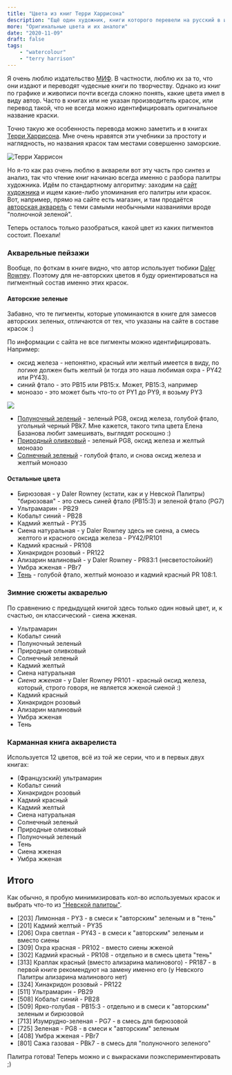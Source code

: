 ```yaml
---
title: "Цвета из книг Терри Харрисона"
description: "Ещё один художник, книги которого перевели на русский в издательстве МИФ. И снова не всегда понятно, какие цвета в книгах имеются в виду. Разбираемся!"
more: "Оригинальные цвета и их аналоги"
date: "2020-11-09"
draft: false
tags:
    - "watercolour"
    - "terry harrison"
---
```


Я очень люблю издательство [МИФ](https://www.mann-ivanov-ferber.ru/creativity-books/). В частности, люблю их за то,
что они издают и переводят чудесные книги по творчеству. Однако из книг по графике и
живописи почти всегда сложно понять, какие цвета имел в виду автор. Часто в книгах или не указан
производитель красок, или перевод такой, что не всегда можно идентифицировать оригинальное
название краски. 

Точно такую же особенность перевода можно заметить и в книгах [Терри Харрисона](https://www.mann-ivanov-ferber.ru/authors/terri-xarrison/).
Мне очень нравятся эти учебники за простоту и наглядность, но названия красок там местами совершенно заморские.

![Терри Харрисон](/img/terri.png)

Но я-то как раз очень люблю в акварели вот эту часть про синтез и анализ, так что 
чтение книг начинаю всегда именно с разбора палитры художника. Идём по стандартному алгоритму: заходим на [сайт художника](https://www.terryharrisonart.com/)
и ищем какие-либо упоминания его палитры или красок. Вот, например, прямо на сайте есть магазин,
и там продаётся [авторская акварель](https://www.terryharrisonart.com/Paints/Artist-Watercolours/default.aspx)
с теми самыми необычными названиями вроде "полночной зеленой".

Теперь осталось только разобраться, какой цвет из каких пигментов состоит. Поехали!

### Акварельные пейзажи

Вообще, по фоткам в книге видно, что автор использует тюбики [Daler Rowney](https://www.daler-rowney.com/artists-watercolour-paint-tubes/).
Поэтому для не-авторских цветов я буду ориентироваться на пигментный состав именно этих красок.

#### Авторские зеленые

Забавно, что те пигменты, которые упоминаются в книге для замесов авторских зеленых,
отличаются от тех, что указаны на сайте в составе красок :)

По информации с сайта не все пигменты можно идентифицировать. 
Например:
- оксид железа - непонятно, красный или желтый имеется в виду,
по логике должен быть желтый (и тогда это наша любимая охра - PY42 или PY43).
- синий фтало - это PB15 или PB15:x. Может, PB15:3, например
- моноазо - это может быть что-то от PY1 до PY9, я возьму PY3

![](https://www.terryharrisonart.com/product-images/Normal/05292c24-5c5f-4ef8-96f4-084cd32cd04d-1.jpg)

- [Полуночный зеленый](https://www.terryharrisonart.com/Paints/ARTISTS-WATERCOLOUR-Midnight-Green.aspx) - зеленый PG8, оксид железа, голубой фтало, угольный черный PBk7. Мне кажется, такого типа цвета Елена Базанова любит замешивать, выглядят роскошно :)
- [Природный оливковый](https://www.terryharrisonart.com/Paints/ARTISTS-WATERCOLOUR-Country-Olive.aspx) - зеленый PG8, оксид железа и желтый моноазо
- [Солнечный зеленый](https://www.terryharrisonart.com/Paints/ARTISTS-WATERCOLOUR-Sunlit-Green.aspx) - голубой фтало, и снова оксид железа и желтый моноазо

#### Остальные цвета

- Бирюзовая - у Daler Rowney (кстати, как и у Невской Палитры) "бирюзовая" - это смесь синей фтало (PB15:3) и зеленой фтало (PG7)
- Ультрамарин - PB29
- Кобальт синий - PB28
- Кадмий желтый - PY35
- Сиена натуральная - у Daler Rowney здесь не сиена, а смесь желтого и красного оксида железа - PY42/PR101
- Кадмий красный - PR108
- Хинакридон розовый - PR122
- Ализарин малиновый - у Daler Rowney - PR83:1 (несветостойкий!)
- Умбра жженая - PBr7
- [Тень](https://www.terryharrisonart.com/Paints/ARTISTS-WATERCOLOUR-Shadow.aspx) - голубой фтало, желтый моноазо и кадмий красный PR 108:1.

### Зимние сюжеты акварелью

По сравнению с предыдущей книгой здесь только один новый цвет, и, к счастью, он классический - сиена жженая.

- Ультрамарин
- Кобальт синий
- Полуночный зеленый
- Природные оливковый
- Солнечный зеленый
- Кадмий желтый
- Сиена натуральная
- *Сиена жженая* - у Daler Rowney PR101 - красный оксид железа, который, строго говоря, не является жженой сиеной :)
- Кадмий красный
- Хинакридон розовый
- Ализарин малиновый
- Умбра жженая
- Тень


### Карманная книга акварелиста

Используется 12 цветов, всё из той же серии, что и в первых двух книгах:

- (Французский) ультрамарин
- Кобальт синий
- Хинакридон розовый
- Кадмий красный
- Кадмий желтый
- Сиена натуральная
- Солнечный зеленый
- Природные оливковый
- Полуночный зеленый
- Тень
- Сиена жженая
- Умбра жженая

## Итого

Как обычно, я пробую минимизировать кол-во используемых красок и выбрать что-то из ["Невской палитры"](https://www.nevskayapalitra.ru/upload/iblock/677/%D0%91%D0%9D-01.jpg).

- [203] Лимонная - PY3 - в смеси к "авторским" зеленым и в "тень"
- [201] Кадмий желтый - PY35
- [206] Охра светлая - PY43 - в смеси к "авторским" зеленым и вместо сиены
- [309] Охра красная - PR102 - вместо сиены жженой
- [302] Кадмий красный - PR108 - отдельно и в смесь цвета "тень"
- [313] Краплак красный (вместо ализарина малинового) - PR187 - в первой книге рекомендуют на замену именно его (у Невского Палитры ализарина малинового нет)
- [324] Хинакридон розовый - PR122
- [511] Ультрамарин - PB29
- [508] Кобальт синий - PB28
- [509] Ярко-голубая -  PB15:3 - отдельно и в смеси к "авторским" зеленым и бирюзовой
- [713] Изумрудно-зеленая -  PG7 - в смесь для бирюзовой
- [725] Зеленая - PG8 - в смеси к "авторским" зеленым
- [408] Умбра жженая - PBr7
- [801] Сажа газовая - PBk7 - в смесь для "полуночного зеленого"

Палитра готова! Теперь можно и с выкрасками поэкспериментировать ;)

